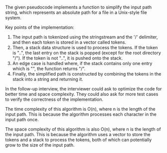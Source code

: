 The given pseudocode implements a function to simplify the input path string, which represents an absolute path for a file in a Unix-style file system.

Key points of the implementation:
1. The input path is tokenized using the stringstream and the '/' delimiter, and then each token is stored in a vector called tokens.
2. Then, a stack data structure is used to process the tokens. If the token is "..", the last entry on the stack is popped (except for the root directory "/"). If the token is not "..", it is pushed onto the stack.
3. An edge case is handled where, if the stack contains only one entry which is "", the function returns "/".
4. Finally, the simplified path is constructed by combining the tokens in the stack into a string and returning it.

In the follow-up interview, the interviewer could ask to optimize the code for better time and space complexity. They could also ask for more test cases to verify the correctness of the implementation.

The time complexity of this algorithm is O(n), where n is the length of the input path. This is because the algorithm processes each character in the input path once.

The space complexity of this algorithm is also O(n), where n is the length of the input path. This is because the algorithm uses a vector to store the tokens and a stack to process the tokens, both of which can potentially grow to the size of the input path.